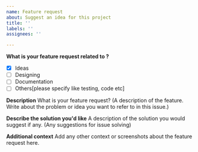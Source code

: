 ```yaml
---
name: Feature request
about: Suggest an idea for this project
title: ''
labels: ''
assignees: ''

---
```


<!--- Delete things that may be irrelevant to your feature request. --->
<!--- Remove the description of topics like in "**Description**" remove "What is your feature request? (A description of the...." --->

**What is your feature request related to ?**

- [x] Ideas
- [ ] Designing
- [ ] Documentation
- [ ] Others[please specify like testing, code etc]

**Description**
What is your feature request? (A description of the feature. Write about the problem or idea you want to refer to in this issue.)

**Describe the solution you'd like**
A description of the solution you would suggest if any. (Any suggestions for issue solving)

**Additional context**
Add any other context or screenshots about the feature request here.
